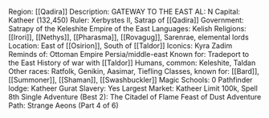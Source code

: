 Region: [[Qadira]]
Description: GATEWAY 
TO THE EAST
AL: N
Capital: Katheer 
(132,450)
Ruler: Xerbystes II, 
Satrap of [[Qadira]]
Government: Satrapy of the Keleshite 
Empire of the East
Languages: Kelish
Religions: [[Irori]], [[Nethys]], [[Pharasma]], [[Rovagug]], Sarenrae, 
elemental lords
Location: East of [[Osirion]],
South of [[Taldor]]
Iconics: Kyra
Zadim
Reminds of: Ottoman Empire
Persia/middle-east
Known for: Tradeport to the East
History of war with [[Taldor]]
Humans, common: Keleshite, Taldan
Other races: Ratfolk, Genikin, Aasimar, Tiefling
Classes, known for: [[Bard]], [[Summoner]], [[Shaman]], [[Swashbuckler]]
Magic Schools: 0
Pathfinder lodge: Katheer
Gurat
Slavery: Yes
Largest Market: Katheer
Limit 100k, Spell 8th
Single Adventure (Best 2): The Citadel of Flame
Feast of Dust
Adventure Path: Strange Aeons (Part 4 of 6)
